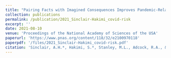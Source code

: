 ```yaml
---
title: "Pairing Facts with Imagined Consequences Improves Pandemic-Related Risk Perception"
collection: publications
permalink: /publication/2021_Sinclair-Hakimi_covid-risk
excerpt: ''
date: 2021-08-10
venue: 'Proceedings of the National Academy of Sciences of the USA'
paperurl: 'https://www.pnas.org/content/118/32/e2100970118'
paperpdf: '/files/2021_Sinclair-Hakimi_covid-risk.pdf'
citation: 'Sinclair, A.H.*, Hakimi, S.*, Stanley, M.L., Adcock, R.A., & Samanez-Larkin, G.R. (2021). Pairing Facts with Imagined Consequences Improves Pandemic-Related Risk Perception. Proc. Nat. Acad. Sci. USA, 118 (32) e2100970118. DOI: 10.1073/pnas.2100970118'
---
```

 
